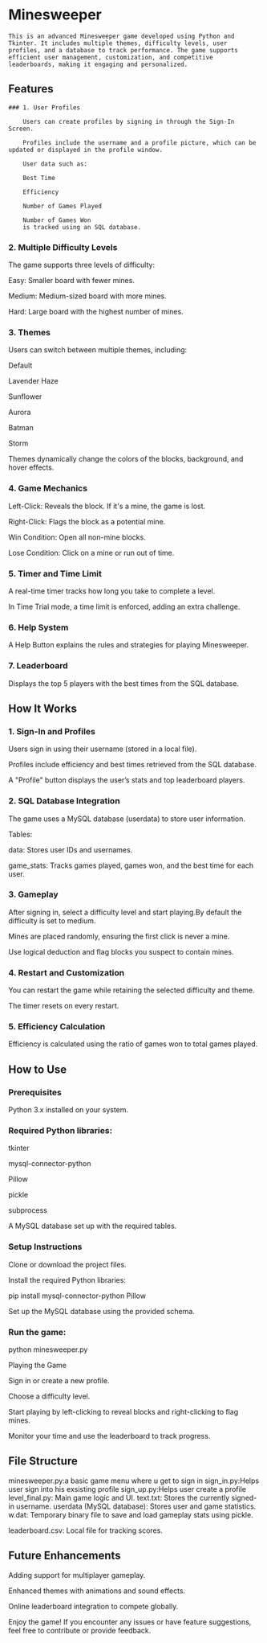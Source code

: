 # Minesweeper

    This is an advanced Minesweeper game developed using Python and Tkinter. It includes multiple themes, difficulty levels, user profiles, and a database to track performance. The game supports efficient user management, customization, and competitive leaderboards, making it engaging and personalized.

## Features

    ### 1. User Profiles

        Users can create profiles by signing in through the Sign-In Screen.

        Profiles include the username and a profile picture, which can be updated or displayed in the profile window.

        User data such as:

        Best Time

        Efficiency

        Number of Games Played

        Number of Games Won
        is tracked using an SQL database.

### 2. Multiple Difficulty Levels

The game supports three levels of difficulty:

Easy: Smaller board with fewer mines.

Medium: Medium-sized board with more mines.

Hard: Large board with the highest number of mines.

### 3. Themes

Users can switch between multiple themes, including:

Default

Lavender Haze

Sunflower

Aurora

Batman

Storm

Themes dynamically change the colors of the blocks, background, and hover effects.

### 4. Game Mechanics

Left-Click: Reveals the block. If it's a mine, the game is lost.

Right-Click: Flags the block as a potential mine.

Win Condition: Open all non-mine blocks.

Lose Condition: Click on a mine or run out of time.

### 5. Timer and Time Limit

A real-time timer tracks how long you take to complete a level.

In Time Trial mode, a time limit is enforced, adding an extra challenge.

### 6. Help System

A Help Button explains the rules and strategies for playing Minesweeper.

### 7. Leaderboard

Displays the top 5 players with the best times from the SQL database.

## How It Works

### 1. Sign-In and Profiles

Users sign in using their username (stored in a local file).

Profiles include efficiency and best times retrieved from the SQL database.

A "Profile" button displays the user’s stats and top leaderboard players.

### 2. SQL Database Integration

The game uses a MySQL database (userdata) to store user information.

Tables:

data: Stores user IDs and usernames.

game_stats: Tracks games played, games won, and the best time for each user.

 
### 3. Gameplay

After signing in, select a difficulty level and start playing.By default the 
difficulty is set to medium.

Mines are placed randomly, ensuring the first click is never a mine.

Use logical deduction and flag blocks you suspect to contain mines.

### 4. Restart and Customization

You can restart the game while retaining the selected difficulty and theme.

The timer resets on every restart.

### 5. Efficiency Calculation

Efficiency is calculated using the ratio of games won to total games played.

## How to Use

### Prerequisites

Python 3.x installed on your system.

### Required Python libraries:

tkinter

mysql-connector-python

Pillow

pickle

subprocess

A MySQL database set up with the required tables.

### Setup Instructions

Clone or download the project files.

Install the required Python libraries:

pip install mysql-connector-python Pillow

Set up the MySQL database using the provided schema.

### Run the game:

python minesweeper.py

Playing the Game

Sign in or create a new profile.

Choose a difficulty level.

Start playing by left-clicking to reveal blocks and right-clicking to flag mines.

Monitor your time and use the leaderboard to track progress.

## File Structure
minesweeper.py:a basic game menu where u get to sign in
sign_in.py:Helps user sign into his exsisting profile
sign_up.py:Helps user create a profile
level_final.py: Main game logic and UI.
text.txt: Stores the currently signed-in username.
userdata (MySQL database): Stores user and game statistics.
w.dat: Temporary binary file to save and load gameplay stats using pickle.

leaderboard.csv: Local file for tracking scores.

## Future Enhancements

Adding support for multiplayer gameplay.

Enhanced themes with animations and sound effects.

Online leaderboard integration to compete globally.

Enjoy the game! If you encounter any issues or have feature suggestions, feel free to contribute or provide feedback.

